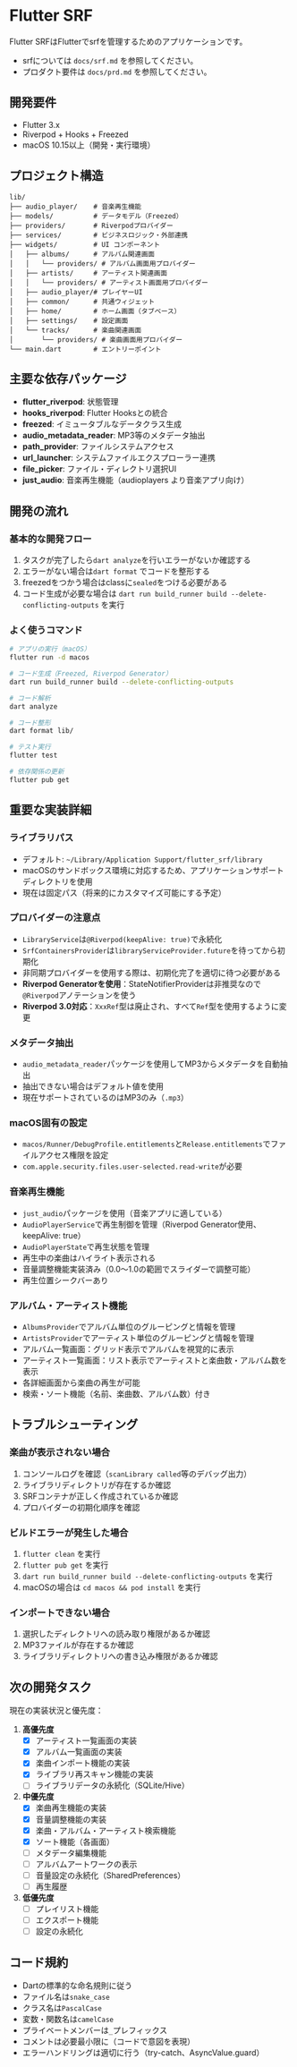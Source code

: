 # Flutter SRF

Flutter SRFはFlutterでsrfを管理するためのアプリケーションです。

- srfについては `docs/srf.md` を参照してください。
- プロダクト要件は `docs/prd.md` を参照してください。

## 開発要件

- Flutter 3.x
- Riverpod + Hooks + Freezed
- macOS 10.15以上（開発・実行環境）

## プロジェクト構造

```
lib/
├── audio_player/    # 音楽再生機能
├── models/          # データモデル（Freezed）
├── providers/       # Riverpodプロバイダー
├── services/        # ビジネスロジック・外部連携
├── widgets/         # UI コンポーネント
│   ├── albums/      # アルバム関連画面
│   │   └── providers/ # アルバム画面用プロバイダー
│   ├── artists/     # アーティスト関連画面
│   │   └── providers/ # アーティスト画面用プロバイダー
│   ├── audio_player/# プレイヤーUI
│   ├── common/      # 共通ウィジェット
│   ├── home/        # ホーム画面（タブベース）
│   ├── settings/    # 設定画面
│   └── tracks/      # 楽曲関連画面
│       └── providers/ # 楽曲画面用プロバイダー
└── main.dart        # エントリーポイント
```

## 主要な依存パッケージ

- **flutter_riverpod**: 状態管理
- **hooks_riverpod**: Flutter Hooksとの統合
- **freezed**: イミュータブルなデータクラス生成
- **audio_metadata_reader**: MP3等のメタデータ抽出
- **path_provider**: ファイルシステムアクセス
- **url_launcher**: システムファイルエクスプローラー連携
- **file_picker**: ファイル・ディレクトリ選択UI
- **just_audio**: 音楽再生機能（audioplayers より音楽アプリ向け）

## 開発の流れ

### 基本的な開発フロー

1. タスクが完了したら`dart analyze`を行いエラーがないか確認する
2. エラーがない場合は`dart format` でコードを整形する
3. freezedをつかう場合はclassに`sealed`をつける必要がある
4. コード生成が必要な場合は `dart run build_runner build --delete-conflicting-outputs` を実行

### よく使うコマンド

```bash
# アプリの実行（macOS）
flutter run -d macos

# コード生成（Freezed, Riverpod Generator）
dart run build_runner build --delete-conflicting-outputs

# コード解析
dart analyze

# コード整形
dart format lib/

# テスト実行
flutter test

# 依存関係の更新
flutter pub get
```

## 重要な実装詳細

### ライブラリパス
- デフォルト: `~/Library/Application Support/flutter_srf/library`
- macOSのサンドボックス環境に対応するため、アプリケーションサポートディレクトリを使用
- 現在は固定パス（将来的にカスタマイズ可能にする予定）

### プロバイダーの注意点
- `LibraryService`は`@Riverpod(keepAlive: true)`で永続化
- `SrfContainersProvider`は`libraryServiceProvider.future`を待ってから初期化
- 非同期プロバイダーを使用する際は、初期化完了を適切に待つ必要がある
- **Riverpod Generatorを使用**：StateNotifierProviderは非推奨なので`@Riverpod`アノテーションを使う
- **Riverpod 3.0対応**：`XxxRef`型は廃止され、すべて`Ref`型を使用するように変更

### メタデータ抽出
- `audio_metadata_reader`パッケージを使用してMP3からメタデータを自動抽出
- 抽出できない場合はデフォルト値を使用
- 現在サポートされているのはMP3のみ（`.mp3`）

### macOS固有の設定
- `macos/Runner/DebugProfile.entitlements`と`Release.entitlements`でファイルアクセス権限を設定
- `com.apple.security.files.user-selected.read-write`が必要

### 音楽再生機能
- `just_audio`パッケージを使用（音楽アプリに適している）
- `AudioPlayerService`で再生制御を管理（Riverpod Generator使用、keepAlive: true）
- `AudioPlayerState`で再生状態を管理
- 再生中の楽曲はハイライト表示される
- 音量調整機能実装済み（0.0〜1.0の範囲でスライダーで調整可能）
- 再生位置シークバーあり

### アルバム・アーティスト機能
- `AlbumsProvider`でアルバム単位のグルーピングと情報を管理
- `ArtistsProvider`でアーティスト単位のグルーピングと情報を管理
- アルバム一覧画面：グリッド表示でアルバムを視覚的に表示
- アーティスト一覧画面：リスト表示でアーティストと楽曲数・アルバム数を表示
- 各詳細画面から楽曲の再生が可能
- 検索・ソート機能（名前、楽曲数、アルバム数）付き

## トラブルシューティング

### 楽曲が表示されない場合
1. コンソールログを確認（`scanLibrary called`等のデバッグ出力）
2. ライブラリディレクトリが存在するか確認
3. SRFコンテナが正しく作成されているか確認
4. プロバイダーの初期化順序を確認

### ビルドエラーが発生した場合
1. `flutter clean` を実行
2. `flutter pub get` を実行
3. `dart run build_runner build --delete-conflicting-outputs` を実行
4. macOSの場合は `cd macos && pod install` を実行

### インポートできない場合
1. 選択したディレクトリへの読み取り権限があるか確認
2. MP3ファイルが存在するか確認
3. ライブラリディレクトリへの書き込み権限があるか確認

## 次の開発タスク

現在の実装状況と優先度：

1. **高優先度**
   - [x] アーティスト一覧画面の実装
   - [x] アルバム一覧画面の実装
   - [x] 楽曲インポート機能の実装
   - [x] ライブラリ再スキャン機能の実装
   - [ ] ライブラリデータの永続化（SQLite/Hive）

2. **中優先度**
   - [x] 楽曲再生機能の実装
   - [x] 音量調整機能の実装
   - [x] 楽曲・アルバム・アーティスト検索機能
   - [x] ソート機能（各画面）
   - [ ] メタデータ編集機能
   - [ ] アルバムアートワークの表示
   - [ ] 音量設定の永続化（SharedPreferences）
   - [ ] 再生履歴

3. **低優先度**
   - [ ] プレイリスト機能
   - [ ] エクスポート機能
   - [ ] 設定の永続化

## コード規約

- Dartの標準的な命名規則に従う
- ファイル名は`snake_case`
- クラス名は`PascalCase`
- 変数・関数名は`camelCase`
- プライベートメンバーは`_`プレフィックス
- コメントは必要最小限に（コードで意図を表現）
- エラーハンドリングは適切に行う（try-catch、AsyncValue.guard）